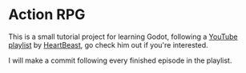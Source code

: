 # Action RPG

This is a small tutorial project for learning Godot, following a [YouTube playlist](https://www.youtube.com/playlist?list=PL9FzW-m48fn2SlrW0KoLT4n5egNdX-W9a) by [HeartBeast](https://www.youtube.com/channel/UCrHQNOyU1q6BFEfkNq2CYMA), go check him out if you're interested.

I will make a commit following every finished episode in the playlist.
